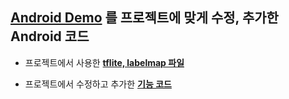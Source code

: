 ## [Android Demo](https://github.com/tensorflow/examples/tree/master/lite/examples/object_detection/android) 를 프로젝트에 맞게 수정, 추가한 Android 코드

* 프로젝트에서 사용한 **[tflite, labelmap 파일](./app/src/main/assets)**

* 프로젝트에서 수정하고 추가한 **[기능 코드](./app/src/main/java/org/tensorflow/lite/examples/detection)**


